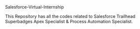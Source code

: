 Salesforce-Virtual-Internship

This Repository has all the codes related to Salesforce Trailhead Superbadges Apex Specialist & Process Automation Specialist.
